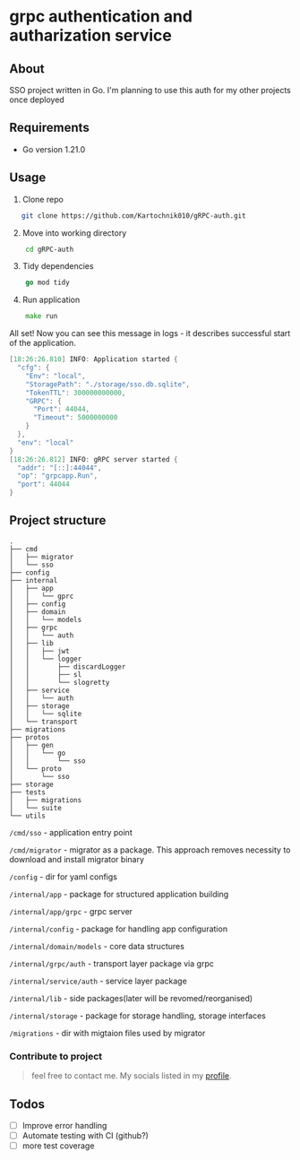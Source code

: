 # grpc authentication and autharization service

## About
SSO project written in Go. I'm planning to use this auth for my other projects once deployed 

## Requirements

- Go version 1.21.0

## Usage

1. Clone repo
```Bash
   git clone https://github.com/Kartochnik010/gRPC-auth.git
```
2. Move into working directory
```Bash
    cd gRPC-auth
```
3. Tidy dependencies
```Go
    go mod tidy
```
4. Run application
```Go
    make run
```

All set! Now you can see this message in logs - it describes successful start of the application.
```Go
[18:26:26.810] INFO: Application started {
  "cfg": {
    "Env": "local",
    "StoragePath": "./storage/sso.db.sqlite",
    "TokenTTL": 300000000000,
    "GRPC": {
      "Port": 44044,
      "Timeout": 5000000000
    }
  },
  "env": "local"
}
[18:26:26.812] INFO: gRPC server started {
  "addr": "[::]:44044",
  "op": "grpcapp.Run",
  "port": 44044
}
```



## Project structure
```
.
├── cmd
│   ├── migrator 
│   └── sso
├── config
├── internal
│   ├── app
│   │   └── gprc
│   ├── config
│   ├── domain
│   │   └── models
│   ├── grpc
│   │   └── auth
│   ├── lib
│   │   ├── jwt
│   │   └── logger
│   │       ├── discardLogger
│   │       ├── sl
│   │       └── slogretty
│   ├── service
│   │   └── auth
│   ├── storage
│   │   └── sqlite
│   └── transport
├── migrations
├── protos
│   ├── gen
│   │   └── go
│   │       └── sso
│   └── proto
│       └── sso
├── storage
├── tests
│   ├── migrations
│   └── suite
└── utils

```
`/cmd/sso` - application entry point

`/cmd/migrator` - migrator as a package. This approach removes necessity to download and install migrator binary

`/config` - dir for yaml configs 

`/internal/app` - package for structured application building

`/internal/app/grpc` - grpc server

`/internal/config` - package for handling app configuration

`/internal/domain/models` - core data structures

`/internal/grpc/auth` - transport layer package via grpc

`/internal/service/auth` - service layer package

`/internal/lib` - side packages(later will be revomed/reorganised)

`/internal/storage` - package for storage handling, storage interfaces

`/migrations` - dir with migtaion files used by migrator


### Contribute to project
> feel free to contact me. My socials listed in my [profile](https://github.com/kartochnik010).
## Todos
- [ ] Improve error handling
- [ ] Automate testing with CI (github?)
- [ ] more test coverage